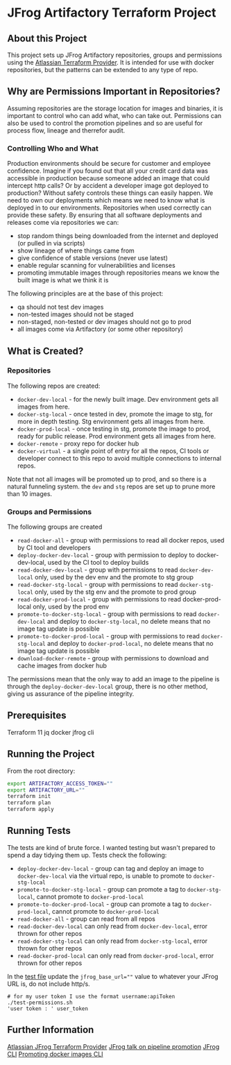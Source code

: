 # JFrog Artifactory Terraform Project

## About this Project
This project sets up JFrog Artifactory repositories, groups and permissions using the [Atlassian Terraform Provider](https://github.com/atlassian/terraform-provider-artifactory/blob/master/website/docs/index.html.markdown). It is intended for use with docker repositories, but the patterns can be extended to any type of repo.
 
## Why are Permissions Important in Repositories?
Assuming repositories are the storage location for images and binaries, it is important to control who can add what, who can take out. Permissions can also be used to control the promotion pipelines and so are useful for process flow, lineage and therrefor audit.

### Controlling Who and What
Production environments should be secure for customer and employee confidence. Imagine if you found out that all your credit card data was accessible in production because someone added an image that could intercept http calls? Or by accident a developer image got deployed to production? Without safety controls these things can easily happen. We need to own our deployments which means we need to know what is deployed in to our environments. Repositories when used correctly can provide these safety. By ensuring that all software deployments and releases come via repositories we can:
* stop random things being downloaded from the internet and deployed (or pulled in via scripts)
* show lineage of where things came from
* give confidence of stable versions (never use latest)
* enable regular scanning for vulnerabilities and licenses
* promoting immutable images through repositories means we know the built image is what we think it is

The following principles are at the base of this project:
* qa should not test dev images
* non-tested images should not be staged
* non-staged, non-tested or dev images should not go to prod
* all images come via Artifactory (or some other repository)

## What is Created?
### Repositories
The following repos are created:
* `docker-dev-local` - for the newly built image. Dev environment gets all images from here.
* `docker-stg-local` - once tested in dev, promote the image to stg, for more in depth testing. Stg environment gets all images from here.
* `docker-prod-local` - once testing in stg, promote the image to prod, ready for public release. Prod environment gets all images from here.
* `docker-remote` - proxy repo for docker hub
* `docker-virtual` - a single point of entry for all the repos, CI tools or developer connect to this repo to avoid multiple connections to internal repos.

Note that not all images will be promoted up to prod, and so there is a natural funneling system. the `dev` and `stg` repos are set up to prune more than 10 images.

### Groups and Permissions
The following groups are created
* `read-docker-all` - group with permissions to read all docker repos, used by CI tool and developers
* `deploy-docker-dev-local` - group with permission to deploy to docker-dev-local, used by the CI tool to deploy builds
* `read-docker-dev-local` - group with permissions to read `docker-dev-local` only, used by the dev env and the promote to stg group
* `read-docker-stg-local` - group with permissions to read `docker-stg-local` only, used by the stg env and the promote to prod group
* `read-docker-prod-local` - group with permissions to read docker-prod-local only, used by the prod env
* `promote-to-docker-stg-local` - group with permissions to read `docker-dev-local` and deploy to `docker-stg-local`, no delete means that no image tag update is possible
* `promote-to-docker-prod-local` - group with permissions to read `docker-stg-local` and deploy to `docker-prod-local`, no delete means that no image tag update is possible
* `download-docker-remote` - group with permissions to download and cache images from docker hub

The permissions mean that the only way to add an image to the pipeline is through the `deploy-docker-dev-local` group, there is no other method, giving us assurance of the pipeline integrity.

## Prerequisites
Terraform 11
jq
docker
jfrog cli

## Running the Project
From the root directory:
````bash
export ARTIFACTORY_ACCESS_TOKEN=""
export ARTIFACTORY_URL=""
terraform init
terraform plan
terraform apply
````

## Running Tests
The tests are kind of brute force. I wanted testing but wasn't prepared to spend a day tidying them up. Tests check the following:
* `deploy-docker-dev-local` - group can tag and deploy an image to `docker-dev-local` via the virtual repo, is unable to promote to `docker-stg-local`
* `promote-to-docker-stg-local` - group can promote a tag to `docker-stg-local`, cannot promote to `docker-prod-local`
* `promote-to-docker-prod-local` - group can promote a tag to `docker-prod-local`, cannot promote to `docker-prod-local`
* `read-docker-all` - group can read from all repos
* `read-docker-dev-local` can only read from `docker-dev-local`, error thrown for other repos
* `read-docker-stg-local` can only read from `docker-stg-local`, error thrown for other repos
* `read-docker-prod-local` can only read from `docker-prod-local`, error thrown for other repos

In the [test file](../test/test-permissions.sh) update the `jfrog_base_url=""` value to whatever your JFrog URL is, do not include http/s.
```
# for my user token I use the format username:apiToken
./test-permissions.sh 
'user token : ' user_token

```

## Further Information
[Atlassian JFrog Terraform Provider](https://github.com/atlassian/terraform-provider-artifactory/tree/master/website/docs)
[JFrog talk on pipeline promotion](https://jfrog.com/shownote/container-promotion-docker-chicago-01-20/)
[JFrog CLI](https://www.jfrog.com/confluence/display/CLI/CLI+for+JFrog+Artifactory#CLIforJFrogArtifactory-PromotingDockerImages)
[Promoting docker images CLI](https://www.jfrog.com/confluence/display/JFROG/Artifactory+REST+API#ArtifactoryRESTAPI-PromoteDockerImage)